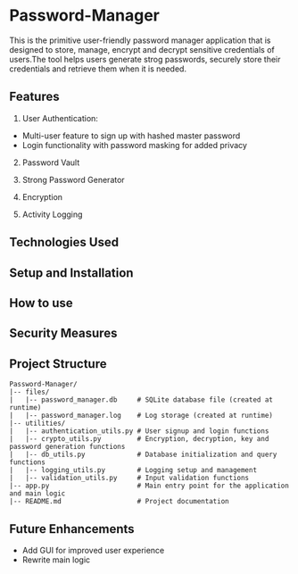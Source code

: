 # Password-Manager

This is the primitive user-friendly password manager application that is designed to store, manage, encrypt and decrypt sensitive credentials of users.The tool helps users generate strog passwords, securely store their credentials and retrieve them when it is needed.

## Features

1) User Authentication:
 - Multi-user feature to sign up with hashed master password
 - Login functionality with password masking for added privacy

2) Password Vault

3) Strong Password Generator

4) Encryption

5) Activity Logging

## Technologies Used

## Setup and Installation

## How to use

## Security Measures

## Project Structure

    Password-Manager/
    |-- files/
    |   |-- password_manager.db     # SQLite database file (created at runtime)
    |   |-- password_manager.log    # Log storage (created at runtime)
    |-- utilities/
    |   |-- authentication_utils.py # User signup and login functions
    |   |-- crypto_utils.py         # Encryption, decryption, key and password generation functions
    |   |-- db_utils.py             # Database initialization and query functions
    |   |-- logging_utils.py        # Logging setup and management
    |   |-- validation_utils.py     # Input validation functions
    |-- app.py                      # Main entry point for the application and main logic
    |-- README.md                   # Project documentation

## Future Enhancements

 - Add GUI for improved user experience
 - Rewrite main logic